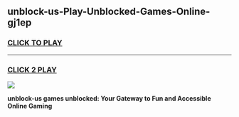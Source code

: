 
## unblock-us-Play-Unblocked-Games-Online-gj1ep
<h3>
<a href="https://premium76.site?title=unblock-us&ref=25A">CLICK TO PLAY</a></h3>
<hr>

<h3>
<a href="https://premium76.site?title=unblock-us&ref=25A">CLICK 2 PLAY</a>
  
</h3>

<a href="https://premium76.site?title=unblock-us&ref=25A"><img src="https://clearcache.store/games.png"></a>


**unblock-us games unblocked: Your Gateway to Fun and Accessible Online Gaming**

